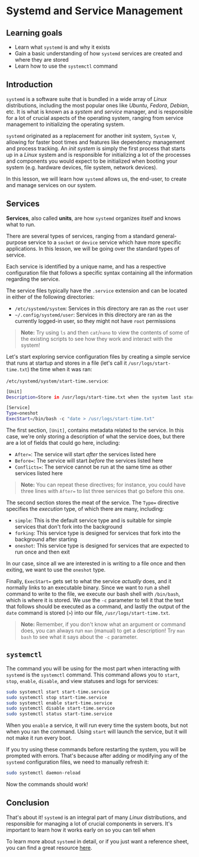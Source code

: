 # Systemd and Service Management 

## Learning goals

- Learn what `systemd` is and why it exists
- Gain a basic understanding of how `systemd` services are created and where they are stored
- Learn how to use the `systemctl` command

## Introduction

`systemd` is a software suite that is bundled in a wide array of *Linux* distributions, including the most popular ones like *Ubuntu*, *Fedora*, *Debian*, etc. It is what is known as a *system* and *service* manager, and is responsible for a lot of crucial aspects of the operating system, ranging from service management to initializing the operating system.

`systemd` originated as a replacement for another init system, `System V`, allowing for faster boot times and features like dependency management and process tracking. An *init system* is simply the first process that starts up in a *Linux* system and is responsible for initializing a lot of the processes and components you would expect to be initialized when booting your system (e.g. hardware devices, file system, network devices).

In this lesson, we will learn how `systemd` allows us, the end-user, to create and manage services on our system.

## Services

**Services**, also called **units**, are how `systemd` organizes itself and knows what to run. 

There are several types of services, ranging from a standard general-purpose service to a `socket` or `device` service which have more specific applications. In this lesson, we will be going over the standard types of service.

Each service is identified by a unique name, and has a respective configuration file that follows a specific syntax containing all the information regarding the service.

The service files typically have the `.service` extension and can be located in either of the following directories:

- `/etc/systemd/system`: Services in this directory are ran as the `root` user
- `~/.config/systemd/user`: Services in this directory are ran as the currently logged-in user, so they might not have `root` permissions

> **Note:** Try using `ls` and then `cat`/`nano` to view the contents of some of the existing scripts to see how they work and interact with the system!

Let's start exploring service configuration files by creating a simple service that runs at startup and stores in a file (let's call it `/usr/logs/start-time.txt`) the time when it was ran:

`/etc/systemd/system/start-time.service`:

```bash
[Unit]
Description=Store in /usr/logs/start-time.txt when the system last started up

[Service]
Type=oneshot
ExecStart=/bin/bash -c "date > /usr/logs/start-time.txt"
```

The first section, `[Unit]`, contains metadata related to the service. In this case, we're only storing a description of what the service does, but there are a lot of fields that could go here, including:

- `After=`: The service will start *after* the services listed here
- `Before=`: The service will start *before* the services listed here
- `Conflicts=`: The service cannot be run at the same time as other services listed here

> **Note:** You can repeat these directives; for instance, you could have three lines with `After=` to list three services that go before this one.

The second section stores the meat of the service. The `Type=` directive specifies the *execution* type, of which there are many, including:

- `simple`: This is the default service type and is suitable for simple services that don't fork into the background
- `forking`: This service type is designed for services that fork into the background after starting 
- `oneshot`: This service type is designed for services that are expected to run once and then exit

In our case, since all we are interested in is writing to a file once and then exiting, we want to use the `oneshot` type.

Finally, `ExecStart=` gets set to what the service *actually* does, and it normally links to an executable binary. Since we want to run a shell command to write to the file, we execute our bash shell with `/bin/bash`, which is where it is stored. We use the `-c` parameter to tell it that the text that follows should be executed as a command, and lastly the output of the `date` command is stored (`>`) into our file, `/usr/logs/start-time.txt`.

> **Note:** Remember, if you don't know what an argument or command does, you can always run `man` (manual) to get a description! Try `man bash` to see what it says about the `-c` parameter.

## `systemctl`

The command you will be using for the most part when interacting with `systemd` is the `systemctl` command. This command allows you to `start`, `stop`, `enable`, `disable`, and view statuses and logs for services:

```bash
sudo systemctl start start-time.service
sudo systemctl stop start-time.service
sudo systemctl enable start-time.service
sudo systemctl disable start-time.service
sudo systemctl status start-time.service
```

When you `enable` a service, it will run every time the system boots, but not when you ran the command. Using `start` will launch the service, but it will not make it run every boot.

If you try using these commands before restarting the system, you will be prompted with errors. That's because after adding or modifying any of the `systemd` configuration files, we need to manually refresh it:

```bash
sudo systemctl daemon-reload
```

Now the commands should work!

## Conclusion

That's about it! `systemd` is an integral part of many *Linux* distributions, and responsible for managing a lot of crucial components in servers. It's important to learn how it works early on so you can tell when 

To learn more about `systemd` in detail, or if you just want a reference sheet, you can find a great resource [here](https://www.digitalocean.com/community/tutorials/understanding-systemd-units-and-unit-files).